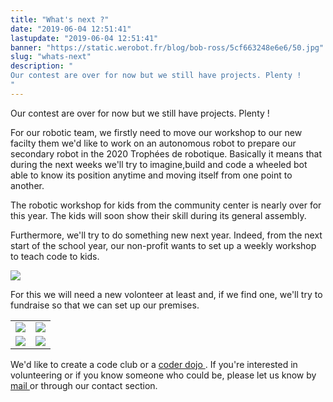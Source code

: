 ```yaml
---
title: "What's next ?"
date: "2019-06-04 12:51:41"
lastupdate: "2019-06-04 12:51:41"
banner: "https://static.werobot.fr/blog/bob-ross/5cf663248e6e6/50.jpg"
slug: "whats-next"
description: " 
Our contest are over for now but we still have projects. Plenty !
"
---
```

Our contest are over for now but we still have projects. Plenty !

For our robotic team, we firstly need to move our workshop to our new facilty them we'd like to work on an autonomous robot to prepare our secondary robot in the 2020 Trophées de robotique.
Basically it means that during the next weeks we'll try to imagine,build and code a wheeled bot able to know its position anytime and moving itself from one point to another.

The robotic workshop for kids from the community center is nearly over for this year. The kids will soon show their skill during its general assembly.

Furthermore, we'll try to do something new next year. Indeed, from the next start of the school year, our non-profit wants to set up a weekly workshop to teach code to kids.

![](https://static.werobot.fr/blog/bob-ross/5cf663d9d4c5c/50.png)

 For this we will need a new volonteer at least and, if we find one, we'll try to fundraise so that we can set up our premises.
 <table>
<tr> 
<td><img src="https://static.werobot.fr/blog/bob-ross/5cf6677bda3e0/50.jpg"></td>
<td><img src="https://static.werobot.fr/blog/bob-ross/5cf6683cac42b/50.jpg"></td>
</tr>
<tr> 
<td><img src="https://static.werobot.fr/blog/bob-ross/5cf6669538a84/50.jpg"></td>
<td><img src="https://static.werobot.fr/blog/bob-ross/5cf6689ddbaf2/50.jpg"></td>
</tr>
</table>
 We'd like to create a code club </a> or a <a href="https://coderdojo.com/"> coder dojo </a>.
 If you're interested in volunteering or if you know someone who could be, please let us know by <a href="mailto:werobot.fr@gmail.com"> mail </a> or through our contact section.
    
